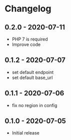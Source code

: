 # Changelog

## 0.2.0 - 2020-07-11
*   PHP 7 is required
*   Improve code

## 0.1.2 - 2020-07-07
*   set default endpoint
*   set default base_url

## 0.1.1 - 2020-07-06
*   fix no region in config

## 0.1.0 - 2020-07-05
*   Initial release